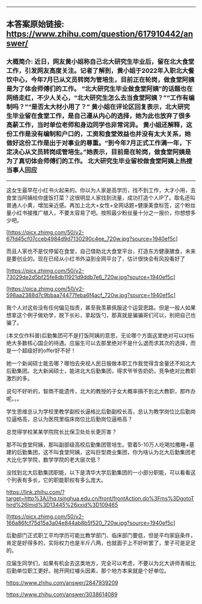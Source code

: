 ----------------------------------------
## 本答案原始链接: https://www.zhihu.com/question/617910442/answer/
### 大概简介: 近日，网友黄小姐称自己北大研究生毕业后，留在北大食堂工作，引发网友高度关注。记者了解到，黄小姐于2022年入职北大餐饮中心，今年7月已从文员转岗为管培生，目前正在轮岗，做食堂阿姨是为了体会师傅们的工作。 “北大研究生毕业做食堂阿姨”的话题也在网络走红，不少人关心，“北大研究生怎么去当食堂阿姨？”“工作有编制吗？”“是否太大材小用了？” 黄小姐在评论区回复表示，北大研究生毕业留在食堂工作，是自己遵从内心的选择，她为此也放弃了很多高薪工作，当时单位老师和身边同学也非常诧异。 黄小姐还解释，这份工作是没有编制和户口的，工资和食堂效益也并没有太大关系，她做好这份工作是出于对事业的尊重。“到今年7月正式工作满一年，下定决心从文员转岗成管培生。”她表示，目前是在轮岗，做食堂阿姨是为了真切体会师傅们的工作。 北大研究生毕业留校做食堂阿姨上热搜 当事人回应
----------------------------------------
这女生最早在小红书火起来的。你以为人家是高学历，找不到工作，大才小用，去食堂当阿姨给你盛饭打菜？这很明显人家找到流量，成功打造个人IP了。取名还叫普通人小黄，增加亲近感。再加上北大+女性+全网话题+健康美食标签，这个粉丝量小红书接推广植入，不要太容易了吧。按照最少粉丝量十分之一报价，你想想多少吧。

[https://picx.zhimg.com/50/v2-67fd45cf07cceb4984d9d7130290c4ee_720w.jpg?source=1940ef5c]

而且人家也不是仅停留在食堂，自己借助北大食堂平台，打造东方健康膳食，未来是要创业的。现在已经从小红书外溢到全网平台了，估计很快会有风投看好了

[https://picx.zhimg.com/50/v2-73029de2d5bf25fe8db11921d9ddb7e6_720w.jpg?source=1940ef5c]




[https://pica.zhimg.com/50/v2-598aa2388d7c9bbaa74477feba6f4acf_720w.jpg?source=1940ef5c]

我个人对这些没有任何偏见指责，甚至我羡慕佩服这个运营思路。但是一般人如果想拿这个例子做劝学，脱下长衫，拿起饭勺，那真就是骗骗哥们可以，别把自己也骗了。

(本文仅作科普)后勤集团可不是打饭阿姨的意思，无论哪个方面这里绝对可以对标绝大多数核心国企的待遇。应届生可以去那里绝对不是什么退而求其次的选择，而是一个超级好的offer好不好！

她一个新闻硕士能去哪？哪怕去央视人民日报做本职工作我觉得含金量还不如北大后勤集团。北大新闻硕士，能进北大后勤集团，得求爷爷告奶奶，竞争绝对比教职激烈的多。

说句不好听的，智商不能遗传，北大的教授的子女大概率搞不到北大教职，那咋办呢。。。

学生思维总认为学校里教学副校长逼格比后勤副校长高，总认为教学岗位比后勤岗位逼格高，总认为医院里临床岗位比后勤岗位逼格高？

总觉得学校某某学院院长比保卫处处长更厉害？

那不叫食堂阿姨，那叫副部级高校后勤集团管培生。管着5-10万人吃喝拉撒睡+基建的后勤集团，这不叫食堂阿姨，这叫巨型商业集团，你为啥认为北大后勤集团老大比化学学院，数学学院的老大层次低？

没找到北大后勤集团职能，以下是清华大学后勤集团的一小部分职能，可以看看这个列表有多长，它的职能职权有多么庞大。

https://link.zhihu.com/?target=http%3A//hq.tsinghua.edu.cn/front/frontAction.do%3Fms%3DgotoThird%26lmid%3D13445%26xxid%3D109465




[https://picx.zhimg.com/50/v2-166a86fcf75d15a3a04e844ab8b5f520_720w.jpg?source=1940ef5c]

后勤部门正式职工平均学历可能比教学部门、临床部门要低，但是平均家庭条件，肯定是好得多的，实际权力也是半斤八两，也就面子上不好听罢了，里子可是足足的。

应届生同学们，如果有机会去这类地方，完全可以考虑，不要以为北大讲师青椒比后勤单位职工更好。抛开网红噱头因素，那个地方本来就是个好单位。

https://www.zhihu.com/answer/2847939209




https://www.zhihu.com/answer/3038614089

